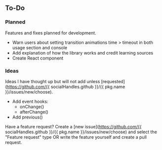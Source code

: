 ## To-Do

### Planned

Features and fixes planned for development.

-  Warn users about setting transition animations time > timeout in both usage section and console
-  Add explanation of how the library works and credit learning sources
-  Create React component

### Ideas

Ideas I have thought up but will not add unless [requested](https://github.com/{{ socialHandles.github }}/{{ pkg.name }}/issues/new/choose).

-  Add event hooks:
   -  onChange()
   -  afterChange()
-  Add previous()

Have a feature request? Create a [new issue](https://github.com/{{ socialHandles.github }}/{{ pkg.name }}/issues/new/choose) and select the "Feature request" type OR write the feature yourself and create a pull request.
